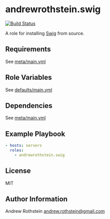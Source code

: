 andrewrothstein.swig
===========================
[![Build Status](https://travis-ci.org/andrewrothstein/ansible-swig.svg?branch=master)](https://travis-ci.org/andrewrothstein/ansible-swig)

A role for installing [Swig](http://http://www.swig.org/) from source.

Requirements
------------

See [meta/main.yml](meta/main.yml)

Role Variables
--------------

See [defaults/main.yml](defaults/main.yml)

Dependencies
------------

See [meta/main.yml](meta/main.yml)

Example Playbook
----------------

```yml
- hosts: servers
  roles:
    - andrewrothstein.swig
```

License
-------

MIT

Author Information
------------------

Andrew Rothstein <andrew.rothstein@gmail.com>
